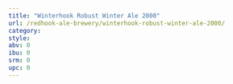 ```yaml
---
title: "Winterhook Robust Winter Ale 2000"
url: /redhook-ale-brewery/winterhook-robust-winter-ale-2000/
category: 
style: 
abv: 0
ibu: 0
srm: 0
upc: 0
---
```


